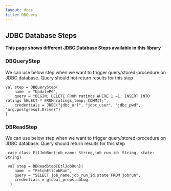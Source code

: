 ```yaml
---
layout: docs
title: DBQuery
---
```


## JDBC Database Steps

**This page shows different JDBC Database Steps available in this library**

### DBQueryStep
We can use below step when we want to trigger query/stored-procedure on JDBC database. Query should not return results for this step 

    val step = DBQueryStep(
        name  = "UpdatePG",
        query = "BEGIN; DELETE FROM ratings WHERE 1 =1; INSERT INTO ratings SELECT * FROM ratings_temp; COMMIT;",
        credentials = JDBC("jdbc_url", "jdbc_user", "jdbc_pwd", "org.postgresql.Driver")
    )

### DBReadStep
We can use below step when we want to trigger query/stored-procedure on JDBC database. Query should  return results for this step 


     case class EtlJobRun(job_name: String,job_run_id: String, state: String)
     
     val step = DBReadStep[EtlJobRun](
        name  = "FetchEtlJobRun",
        query = "SELECT job_name,job_run_id,state FROM jobrun",
        credentials = global_props.dbLog
      )   